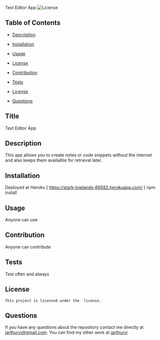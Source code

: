 Text Editor App 
  ![License](https://img.shields.io/badge/License--blue.svg)
  ## Table of Contents

  * [Description](#description)

  * [Installation](#installation)

  * [Usage](#usage)

 * [License](#license) 

  * [Contribution](#contribution)

  * [Tests](#tests)

  * [License](#license)

  * [Questions](#questions)


## Title
Text Editor App 

## Description
This app allows you to create notes or code snippets without the internet and also keeps them availaible for retrieval later. 

## Installation
Deployed at Heroku [ https://stark-lowlands-66582.herokuapp.com/ ] npm install 

## Usage 
Anyone can use 

## Contribution
Anyone can contribute

## Tests
Test often and always

## License
    This project is licensed under the  license.


## Questions 

If you have any questions about the repository contact me directly at jarthurvi@gmail.com.
You can find my other work at [jarthurvi](https://github.com/jarthurvi/)
